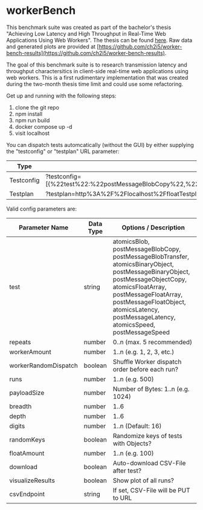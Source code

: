 # workerBench

This benchmark suite was created as part of the bachelor's thesis "Achieving Low Latency and High Throughput in Real-Time Web Applications Using Web Workers".
The thesis can be found [here](https://github.com/ch2i5/worker-bench/blob/main/public/Achieving_Low_Latency_and_High_Throughput_in_Real_Time_Web_Applications_Using_Web_Workers.pdf).
Raw data and generated plots are provided at [https://github.com/ch2i5/worker-bench-results](https://github.com/ch2i5/worker-bench-results).

The goal of this benchmark suite is to research transmission latency and throughput charactersitics in client-side real-time web applications using web workers. This is a first rudimentary implementation that was created during the two-month thesis time limit and could use some refactoring.

Get up and running with the following steps:

1. clone the git repo
2. npm install
3. npm run build
4. docker compose up -d
5. visit localhost

You can dispatch tests automcatically (without the GUI) by either supplying the "testconfig" or "testplan" URL parameter:

| Type       | URL Parameter Example                                                                                                                                                              |
| ---------- | ---------------------------------------------------------------------------------------------------------------------------------------------------------------------------------- |
| Testconfig | ?testconfig=[{%22test%22:%22postMessageBlobCopy%22,%22repeats%22:0%22workerAmount%22:2,%22runs%22:100,%22randomDispatchOrder%22:false,%22payloadSize%22:2048,%22download%22:true}] |
| Testplan   | ?testplan=http%3A%2F%2Flocalhost%2FfloatTestplan.json                                                                                                                              |

Valid config parameters are:

| Parameter Name       | Data Type | Options / Description                                                                                                                                                                                                                                                |
| -------------------- | --------- | -------------------------------------------------------------------------------------------------------------------------------------------------------------------------------------------------------------------------------------------------------------------- |
| test                 | string    | atomicsBlob, postMessageBlobCopy, postMessageBlobTransfer, atomicsBinaryObject, postMessageBinaryObject, postMessageObjectCopy, atomicsFloatArray, postMessageFloatArray, postMessageFloatObject, atomicsLatency, postMessageLatency, atomicsSpeed, postMessageSpeed |
| repeats              | number    | 0..n (max. 5 recommended)                                                                                                                                                                                                                                            |
| workerAmount         | number    | 1..n (e.g. 1, 2, 3, etc.)                                                                                                                                                                                                                                            |
| workerRandomDispatch | boolean   | Shuffle Worker dispatch order before each run?                                                                                                                                                                                                                       |
| runs                 | number    | 1..n (e.g. 500)                                                                                                                                                                                                                                                      |
| payloadSize          | number    | Number of Bytes: 1..n (e.g. 1024)                                                                                                                                                                                                                                    |
| breadth              | number    | 1..6                                                                                                                                                                                                                                                                 |
| depth                | number    | 1..6                                                                                                                                                                                                                                                                 |
| digits               | number    | 1..n (Default: 16)                                                                                                                                                                                                                                                   |
| randomKeys           | boolean   | Randomize keys of tests with Objects?                                                                                                                                                                                                                                |
| floatAmount          | number    | 1..n (e.g. 100)                                                                                                                                                                                                                                                      |
| download             | boolean   | Auto-download CSV-File after test?                                                                                                                                                                                                                                   |
| visualizeResults     | boolean   | Show plot of all runs?                                                                                                                                                                                                                                               |
| csvEndpoint          | string    | If set, CSV-File will be PUT to URL                                                                                                                                                                                                                                  |
